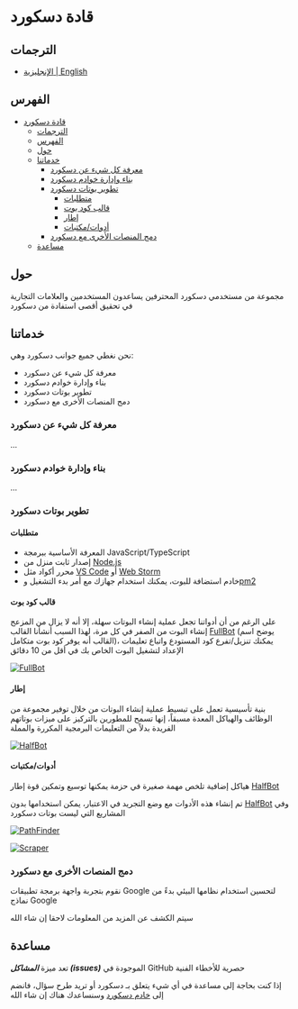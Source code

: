 # قادة دسكورد

## الترجمات

- [الإنجليزية | English](README.en.md)

## الفهرس

- [قادة دسكورد](#قادة-دسكورد)
  - [الترجمات](#الترجمات)
  - [الفهرس](#الفهرس)
  - [حول](#حول)
  - [خدماتنا](#خدماتنا)
    - [معرفة كل شيء عن دسكورد](#معرفة-كل-شيء-عن-دسكورد)
    - [بناء وإدارة خوادم دسكورد](#بناء-وإدارة-خوادم-دسكورد)
    - [تطوير بوتات دسكورد](#تطوير-بوتات-دسكورد)
      - [متطلبات](#متطلبات)
      - [قالب كود بوت](#قالب-كود-بوت)
      - [إطار](#إطار)
      - [أدوات/مكتبات](#أدواتمكتبات)
    - [دمج المنصات الأخرى مع دسكورد](#دمج-المنصات-الأخرى-مع-دسكورد)
  - [مساعدة](#مساعدة)

## حول

مجموعة من مستخدمي دسكورد المحترفين يساعدون المستخدمين والعلامات التجارية في تحقيق أقصى استفادة من دسكورد

## خدماتنا

نحن نغطي جميع جوانب دسكورد وهي:

- معرفة كل شيء عن دسكورد
- بناء وإدارة خوادم دسكورد
- تطوير بوتات دسكورد
- دمج المنصات الأخرى مع دسكورد

### معرفة كل شيء عن دسكورد

...

### بناء وإدارة خوادم دسكورد

...

### تطوير بوتات دسكورد

#### متطلبات

- المعرفة الأساسية ببرمجة JavaScript/TypeScript
- إصدار ثابت منزل من [Node.js](https://nodejs.org/en/download)
- محرر أكواد مثل [VS Code](https://code.visualstudio.com) أو [Web Storm](https://www.jetbrains.com/webstorm)
- خادم استضافة للبوت، يمكنك استخدام جهازك مع أمر بدء التشغيل و[pm2](https://www.npmjs.com/package/pm2)

#### قالب كود بوت

على الرغم من أن أدواتنا تجعل عملية إنشاء البوتات سهلة، إلا أنه لا يزال من المزعج إنشاء البوت من الصفر في كل مرة، لهذا السبب أنشأنا القالب [FullBot][fullbot] (يوضح اسم القالب أنه يوفر كود بوت متكامل)، يمكنك تنزيل/تفرع كود المستودع واتباع تعليمات الإعداد لتشغيل البوت الخاص بك في أقل من 10 دقائق

[![FullBot](https://github-readme-stats.vercel.app/api/pin/?username=DisQada&repo=fullbot&theme=prussian)][fullbot]

#### إطار

بنية تأسيسية تعمل على تبسيط عملية إنشاء البوتات من خلال توفير مجموعة من الوظائف والهياكل المعدة مسبقاً، إنها تسمح للمطورين بالتركيز على ميزات بوتاتهم الفريدة بدلاً من التعليمات البرمجية المكررة والمملة

[![HalfBot](https://github-readme-stats.vercel.app/api/pin/?username=DisQada&repo=halfbot&theme=prussian)][halfbot]

#### أدوات/مكتبات

هياكل إضافية تلخص مهمة صغيرة في حزمة يمكنها توسيع وتمكين قوة إطار [HalfBot][halfbot]

تم إنشاء هذه الأدوات مع وضع التجريد في الاعتبار، يمكن استخدامها بدون [HalfBot][halfbot] وفي المشاريع التي ليست بوتات دسكورد

[![PathFinder](https://github-readme-stats.vercel.app/api/pin/?username=DisQada&repo=pathfinder&theme=prussian)](https://github.com/DisQada/pathfinder)

[![Scraper](https://github-readme-stats.vercel.app/api/pin/?username=DisQada&repo=Scraper&theme=prussian)](https://github.com/DisQada/Scraper)

### دمج المنصات الأخرى مع دسكورد

نقوم بتجربة واجهة برمجة تطبيقات Google لتحسين استخدام نظامها البيئي بدءً من نماذج Google

سيتم الكشف عن المزيد من المعلومات لاحقا إن شاء الله

## مساعدة

تعد ميزة _**المشاكل (issues)**_ الموجودة في GitHub حصرية للأخطاء الفنية

إذا كنت بحاجة إلى مساعدة في أي شيء يتعلق بـ دسكورد أو تريد طرح سؤال، فانضم إلى [خادم دسكورد](https://discord.gg/x4p3aDRd9R) وسنساعدك هناك إن شاء الله

[halfbot]: https://github.com/DisQada/HalfBot
[fullbot]: https://github.com/DisQada/fullbot
